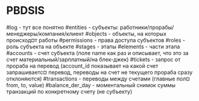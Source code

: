 # PBDSIS
#log - тут все понятно
#entities - субъекты: работники/прорабы/менеджеры/компания/клиент
#objects - объекты, на которых происход¤т работы
#permissions - права доступа субъектов
#roles - роль субъекта на объекте
#stages - этапы
#elements - части этапа
#accounts - счет субъекта (поле name как раз и описывает, что это за счет материальный/зарплатный/на блек-джек)
#tickets - запрос от прораба на перевод (account_id показывает на какой счет запрашиваетс¤ перевод, переводы на счет не текущего прораба сразу отклоняются)
#transactions - переводы между счетами (главные пол¤ from, to, value)
#balance_der_day - моментальный снимок суммы транзакций по конкретному счету (не субъекту)
